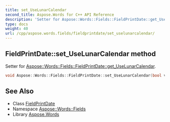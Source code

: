 ```yaml
---
title: set_UseLunarCalendar
second_title: Aspose.Words for C++ API Reference
description: 'Setter for Aspose::Words::Fields::FieldPrintDate::get_UseLunarCalendar.'
type: docs
weight: 40
url: /cpp/aspose.words.fields/fieldprintdate/set_uselunarcalendar/
---
```

## FieldPrintDate::set_UseLunarCalendar method


Setter for [Aspose::Words::Fields::FieldPrintDate::get_UseLunarCalendar](../get_uselunarcalendar/).

```cpp
void Aspose::Words::Fields::FieldPrintDate::set_UseLunarCalendar(bool value)
```

## See Also

* Class [FieldPrintDate](../)
* Namespace [Aspose::Words::Fields](../../)
* Library [Aspose.Words](../../../)

